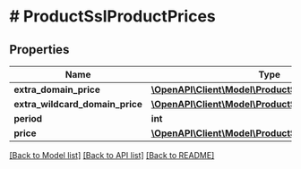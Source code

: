 # # ProductSslProductPrices

## Properties

Name | Type | Description | Notes
------------ | ------------- | ------------- | -------------
**extra_domain_price** | [**\OpenAPI\Client\Model\ProductSslProductPriceGroup**](ProductSslProductPriceGroup.md) |  | [optional]
**extra_wildcard_domain_price** | [**\OpenAPI\Client\Model\ProductSslProductPriceGroup**](ProductSslProductPriceGroup.md) |  | [optional]
**period** | **int** |  | [optional]
**price** | [**\OpenAPI\Client\Model\ProductSslProductPriceGroup**](ProductSslProductPriceGroup.md) |  | [optional]

[[Back to Model list]](../../README.md#models) [[Back to API list]](../../README.md#endpoints) [[Back to README]](../../README.md)
